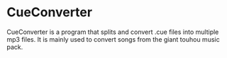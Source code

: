 CueConverter
============

CueConverter is a program that splits and convert .cue files into multiple mp3 files. It is mainly used to convert songs from the giant touhou music pack.
